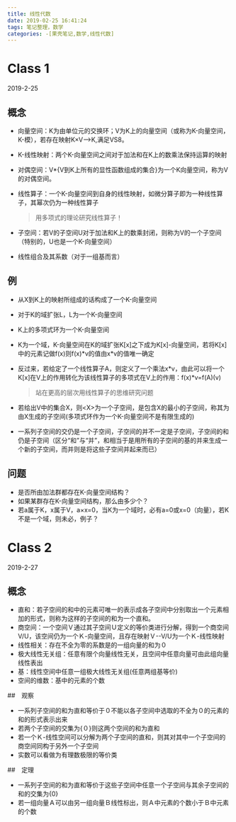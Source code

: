 ```yaml
---
title: 线性代数
date: 2019-02-25 16:41:24
tags: 笔记整理，数学
categories: -[果壳笔记,数学,线性代数]
---
```


# Class 1 

2019-2-25

## 概念

- 向量空间：K为由单位元的交换环；V为K上的向量空间（或称为K-向量空间，K-模），若存在映射K×V-->K,满足VS8。

- K-线性映射：两个K-向量空间之间对于加法和在K上的数乘法保持运算的映射

- 对偶空间：V*{V到K上所有的显性函数组成的集合}为一个K向量空间，称为V的对偶空间。

- 线性算子：一个K-向量空间到自身的线性映射，如微分算子即为一种线性算子，其幂次仍为一种线性算子

  > 用多项式的理论研究线性算子！

- 子空间：若V的子空间U对于加法和K上的数乘封闭，则称为V的一个子空间（特别的，U也是一个K-向量空间）

- 线性组合及其系数（对于一组基而言）

## 例

- 从X到K上的映射所组成的话构成了一个K-向量空间

- 对于K的域扩张L，L为一个K-向量空间

- K上的多项式环为一个K-向量空间

- K为一个域，K-向量空间在K的域扩张K[x]之下成为K[x]-向量空间，若将K[x]中的元素记做f(x)则f(x)\*v的值由x\*v的值唯一确定

- 反过来，若给定了一个线性算子A，则定义了一个乘法x*v，由此可以将一个K[x]在V上的作用转化为该线性算子的多项式在V上的作用：f(x)\*v=f(A)(v)

  > 站在更高的层次用线性算子的思维研究问题

- 若给出V中的集合X，则\<X\>为一个子空间，是包含X的最小的子空间，称其为由X生成的子空间(多项式环作为一个K-向量空间不是有限生成的)

- 一系列子空间的交仍是一个子空间，子空间的并不一定是子空间，子空间的和仍是子空间（区分“和”与“并”，和相当于是用所有的子空间的基的并来生成一个新的子空间，而并则是将这些子空间并起来而已）

## 问题

- 是否所由加法群都存在K-向量空间结构？
- 如果某群存在K-向量空间结构，那么由多少个？
- 若a属于K，x属于V，a×x=0，当K为一个域时，必有a=0或x=0（向量），若K不是一个域，则未必，例子？

# Class 2

2019-2-27

## 概念

- 直和：若子空间的和中的元素可唯一的表示成各子空间中分别取出一个元素相加的形式，则称为这样的子空间的和为一个直和。
- 商空间：一个空间Ｖ通过其子空间Ｕ定义的等价类进行分解，得到一个商空间V/U，该空间仍为一个Ｋ-向量空间，且存在映射Ｖ--V/U为一个Ｋ-线性映射
- 线性相关：存在不全为零的系数是的一组向量的和为０
- 极大线性无关组：任意有限个向量线性无关，且空间中任意向量可由此组向量线性表出
- 基：线性空间中任意一组极大线性无关组(任意两组基等价)
- 空间的维数：基中的元素的个数

##　观察

- 一系列子空间的和为直和等价于０不能以各子空间中选取的不全为０的元素的和的形式表示出来
- 若两个子空间的交集为{０}则这两个空间的和为直和
- 若一个Ｋ-线性空间可以分解为两个子空间的直和，则其对其中一个子空间的商空间同构于另外一个子空间
- 实数可以看做为有理数极限的等价类

##　定理

- 一系列子空间的和为直和等价于这些子空间中任意一个子空间与其余子空间的和的交集为{0}
- 若一组向量Ａ可以由另一组向量Ｂ线性标出，则Ａ中元素的个数小于Ｂ中元素的个数





































